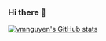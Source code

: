 ### Hi there 👋

<!--
**vmnguyen/vmnguyen** is a ✨ _special_ ✨ repository because its `README.md` (this file) appears on your GitHub profile.

Here are some ideas to get you started:

- 🔭 I’m currently working on ...
- 🌱 I’m currently learning ...
- 👯 I’m looking to collaborate on ...
- 🤔 I’m looking for help with ...
- 💬 Ask me about ...
- 📫 How to reach me: ...
- 😄 Pronouns: ...
- ⚡ Fun fact: ...
-->
[![vmnguyen's GitHub stats](https://github-readme-stats.vercel.app/api?username=vmnguyen&count_private=true)](https://github.com/vmnguyen/github-readme-stats)
